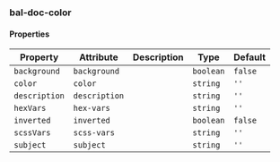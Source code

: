 ### bal-doc-color
 
#### Properties

| Property      | Attribute     | Description | Type      | Default |
| ------------- | ------------- | ----------- | --------- | ------- |
| `background`  | `background`  |             | `boolean` | `false` |
| `color`       | `color`       |             | `string`  | `''`    |
| `description` | `description` |             | `string`  | `''`    |
| `hexVars`     | `hex-vars`    |             | `string`  | `''`    |
| `inverted`    | `inverted`    |             | `boolean` | `false` |
| `scssVars`    | `scss-vars`   |             | `string`  | `''`    |
| `subject`     | `subject`     |             | `string`  | `''`    |


 